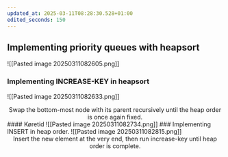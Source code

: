 ```yaml
---
updated_at: 2025-03-11T08:28:30.528+01:00
edited_seconds: 150
---
```

## Implementing priority queues with heapsort
![[Pasted image 20250311082605.png]]

### Implementing INCREASE-KEY in heapsort
![[Pasted image 20250311082633.png]]
<center class="green"> Swap the bottom-most node with its parent recursively until the heap order is once again fixed. </center>
#### Køretid
![[Pasted image 20250311082734.png]]
### Implementing INSERT in heap order.
![[Pasted image 20250311082815.png]]
<center class="green"> Insert the new element at the very end, then run increase-key until heap order is complete. </class>
